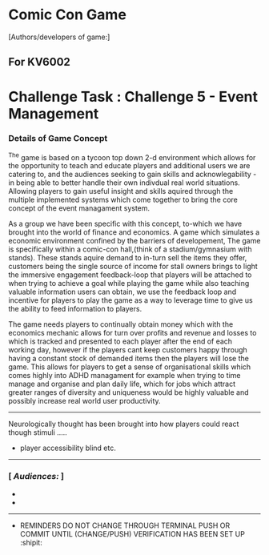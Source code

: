 ﻿# Comic Con Game
 [Authors/developers of game:]

## For KV6002 

# Challenge Task : Challenge 5 - Event Management

### **Details of Game Concept**

<sup>The</sup> game is based on a tycoon top down 2-d environment which allows for the opportunity to teach and educate players and additional users we are catering to, and the audiences seeking to gain skills and acknowlegability - in being able to better handle their own indivdual real world situations. Allowing players to gain useful insight and skills aquired through the multiple implemented systems which come together to bring the core concept of the event managament system.

As a group we have been specific with this concept, to-which we have brought into the world of finance and economics. A game which simulates a economic environment confined by the barriers of developement, The game is specifically within a comic-con hall,(think of a stadium/gymnasium with stands). These stands aquire demand to in-turn sell the items they offer, customers being the single source of income for stall owners brings to light the immersive engagement feedback-loop that players will be attached to when trying to achieve a goal while playing the game while also teaching valuable information users can obtain, we use the feedback loop and incentive for players to play the game as a way to leverage time to give us the ability to feed information to players. 

The game needs players to continually obtain money which with the economics mechanic allows for turn over profits and revenue and losses to which is tracked and presented to each player after the end of each working day, however if the players cant keep customers happy through having a constant stock of demanded items then the players will lose the game. This allows for players to get a sense of organisational skills which comes highly into ADHD managament for example when trying to time manage and organise and plan daily life, which for jobs which attract greater ranges of diversity and uniqueness would be highly valuable and possibly increase real world user productivity. 

---
Neurologically thought has been brought into how players could react though stimuli ..... 

- player accessibility blind etc. 

-----


### [ _Audiences:_ ] 

-
-

----

+ REMINDERS DO NOT CHANGE THROUGH TERMINAL PUSH OR COMMIT UNTIL (CHANGE/PUSH) VERIFICATION HAS BEEN SET UP :shipit:
